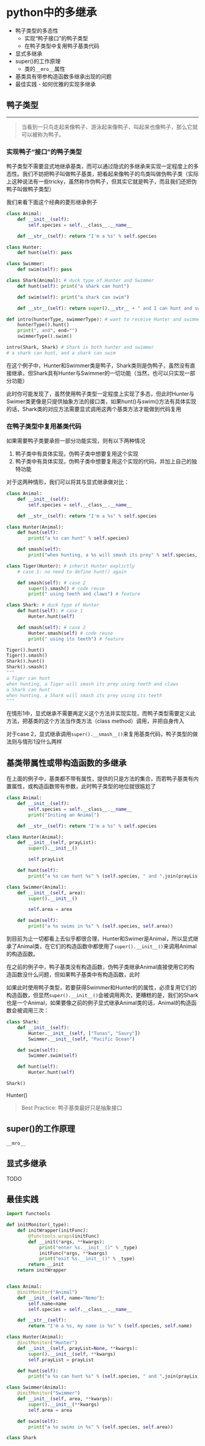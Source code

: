 # python中的多继承

* 鸭子类型的多态性
  * 实现“鸭子接口”的鸭子类型
  * 在鸭子类型中复用鸭子基类代码
* 显式多继承
* super()的工作原理
  * 类的```__mro__```属性
* 基类具有带参构造函数多继承出现的问题
* 最佳实践 - 如何优雅的实现多继承

## 鸭子类型

---

> 当看到一只鸟走起来像鸭子、游泳起来像鸭子、叫起来也像鸭子，那么它就可以被称为鸭子。

### 实现鸭子“接口”的鸭子类型

鸭子类型不需要显式地继承基类，而可以通过隐式的多继承来实现一定程度上的多态性。我们不妨把鸭子叫做鸭子基类，把看起来像鸭子的鸟类叫做伪鸭子类（实际上这种说法有一些tricky，虽然称作伪鸭子，但其实它就是鸭子，而且我们还把伪鸭子叫做鸭子类型）

我们来看下面这个经典的菱形继承例子

```python
class Animal:
    def __init__(self):
        self.species = self.__class__.__name__

    def __str__(self): return "I'm a %s" % self.species

class Hunter:
    def hunt(self): pass

class Swimmer:
    def swim(self): pass

class Shark(Animal): # duck type of Hunter and Swimmer
    def hunt(self): print("a shark can hunt")

    def swim(self): print("a shark can swim")

    def __str__(self): return super().__str__ + " and I can hunt and swim"

def intro(hunterType, swimmerType): # want to receive Hunter and swimmer
    hunterType().hunt()
    print(", and", end="")
    swimmerType().swim()

intro(Shark, Shark) # Shark is both hunter and swimmer
# a shark can hunt, and a shark can swim
```

在这个例子中，Hunter和Swimmer类是鸭子，Shark类则是伪鸭子，虽然没有直接继承，但Shark具有Hunter与Swimmer的一切功能（当然，也可以只实现一部分功能）

此时你可能发现了，虽然使用鸭子类型一定程度上实现了多态，但此时Hunter与Swimer类更像是只提供抽象方法的接口类，如果hunt()与swim()方法有具体实现的话，Shark类的对应方法需要显式调用这两个基类方法才能做到代码复用

### 在鸭子类型中复用基类代码

如果需要鸭子类要承担一部分功能实现，则有以下两种情况

1. 鸭子类中有具体实现，伪鸭子类中想要复用这个实现
2. 鸭子类中有具体实现，伪鸭子类中想要复用这个实现的代码，并加上自己的独特功能

对于这两种情形，我们可以将其与显式继承做对比：

```python
class Animal:
    def __init__(self):
        self.species = self.__class__.__name__

    def __str__(self): return "I'm a %s" % self.species

class Hunter(Animal):
    def hunt(self):
        print("a %s can hunt" % self.species)

    def smash(self):
        print("when hunting, a %s will smash its prey" % self.species, end="")

class Tiger(Hunter): # inherit Hunter explictly
    # case 1: no need to define hunt() again

    def smash(self): # case 2
        super().smash() # code reuse
        print(" using teeth and claws") # feature

class Shark: # duck type of Hunter
    def hunt(self): # case 1
        Hunter.hunt(self)

    def smash(self): # case 2
        Hunter.smash(self) # code reuse
        print(" using its teeth") # feature

Tiger().hunt()
Tiger().smash()
Shark().hunt()
Shark().smash()
"""
a Tiger can hunt
when hunting, a Tiger will smash its prey using teeth and claws
a Shark can hunt
when hunting, a Shark will smash its prey using its teeth
"""
```

在情形1中，显式继承不需要再定义这个方法并实现实现，而鸭子类型需要定义此方法，把基类的这个方法当作类方法（class method）调用，并把自身传入

对于case 2，显式继承调用```super().__smash__()```来复用基类代码，鸭子类型的做法则与情形1没什么两样

## 基类带属性或带构造函数的多继承

在上面的例子中，基类都不带有属性，提供的只是方法的集合，而若鸭子基类有内置属性，或构造函数带有参数，此时鸭子类型的地位就很尴尬了

```python
class Animal:
    def __init__(self):
        self.species = self.__class__.__name__
        print("Initing an Animal")

    def __str__(self): return "I'm a %s" % self.species

class Hunter(Animal):
    def __init__(self, prayList):
        super().__init__()

        self.prayList

    def hunt(self):
        print("a %s can hunt %s" % (self.species, " and ".join(prayLis)))

class Swimmer(Animal):
    def __init__(self, area):
        super().__init__()

        self.area = area

    def swim(self):
        print("a %s swims in %s" % (self.species, self.area))
```

到目前为止一切都看上去似乎都很合理，Hunter和Swimer是Animal，所以显式继承了Animal类，在它们的构造函数中都使用了```super().__init__()```来调用Animal的构造函数。

在之前的例子中，鸭子基类没有构造函数，伪鸭子类继承Animal直接使用它的构造函数没什么问题，但如果鸭子基类中有构造函数，此时

如果此时使用鸭子类型，若要获得Swimmer和Hunter的的属性，必须复用它们的构造函数，但显然```super().__init__()```会被调用两次，更糟糕的是，我们的Shark也是一个Animal，如果要像之前的例子显式继承Animal类的话，Animal的构造函数会被调用三次：

```python
class Shark:
    def __init__(self):
        Hunter.__init__(self, ["Tunas", "Saury"])
        Swimmer.__init__(self, "Pacific Ocean")

    def swim(self):
        Swimmer.swim(self)

    def hunt(self):
        Hunter.hunt(self)

Shark()
```

Hunter()

> Best Practice: 鸭子基类最好只是抽象接口

## super()的工作原理

```__mro__```

## 显式多继承

TODO

## 最佳实践

```python
import functools

def initMonitor(_type):
    def initWrapper(initFunc):
        @functools.wraps(initFunc)
        def __init(*args, **kwargs):
            print("enter %s.__init__()" % _type)
            initFunc(*args, **kwargs)
            print("exit %s.__init__()" % _type)
        return __init
    return initWrapper


class Animal:
    @initMonitor("Animal")
    def __init__(self, name="Nemo"):
        self.name=name
        self.species = self.__class__.__name__

    def __str__(self):
        return "I'm a %s, my name is %s" % (self.species, self.name)

class Hunter(Animal):
    @initMonitor("Hunter")
    def __init__(self, prayList=None, **kwargs):
        super().__init__(self, **kwargs)
        self.prayList = prayList

    def hunt(self):
        print("a %s can hunt %s" % (self.species, " and ".join(prayLis)))

class Swimmer(Animal):
    @initMonitor("Swimmer")
    def __init__(self, area, **kwargs):
        super().__init__(**kwargs)
        self.area = area

    def swim(self):
        print("a %s swims in %s" % (self.species, self.area))

class Shark
```